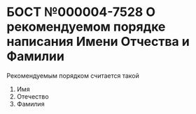 # БОСТ №000004-7528 О рекомендуемом порядке написания Имени Отчества и Фамилии

Рекомендуемым порядком считается такой
1. Имя
2. Отечество
3. Фамилия